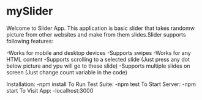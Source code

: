 # mySlider
Welcome to Slider App. This application is basic slider that takes randomw picture from other websites and make from them slides.Slider supports following features:

-Works for mobile and desktop devices
-Supports swipes
-Works for any HTML content
-Supports scrolling to a selected slide (Just press any dot below picture and ypu will go to these slide)
-Supports multiple slides on screen (Just change count variable in the code)

Installation:
-npm install
To Run Test Suite:
-npm test
To Start Server:
-npm start
To Visit App:
-localhost:3000